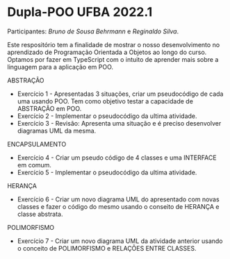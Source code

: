 # Dupla-POO UFBA 2022.1

Participantes: *Bruno de Sousa Behrmann* e *Reginaldo Silva*.

Este respositório tem a finalidade de mostrar o nosso desenvolvimento no aprendizado de Programação Orientada a Objetos ao longo do curso.
Optamos por fazer em TypeScript com o intuito de aprender mais sobre a linguagem para a aplicação em POO.

ABSTRAÇÃO
 * Exercício 1 - Apresentadas 3 situações, criar um pseudocódigo de cada uma usando POO. Tem como objetivo testar a capacidade de ABSTRAÇÃO em POO.
 * Exercício 2 - Implementar o pseudocódigo da ultima atividade.
 * Exercício 3 - Revisão: Apresenta uma situação e é preciso desenvolver diagramas UML da mesma.

ENCAPSULAMENTO
 * Exercício 4 - Criar um pseudo código de 4 classes e uma INTERFACE em comum.
 * Exercício 5 - Implementar o pseudocódigo da ultima atividade.

HERANÇA
 * Exercício 6 - Criar um novo diagrama UML do apresentado com novas classes e fazer o código do mesmo usando o conseito de HERANÇA e classe abstrata.

POLIMORFISMO
 * Exercício 7 - Criar um novo diagrama UML da atividade anterior usando o conceito de POLIMORFISMO e RELAÇÕES ENTRE CLASSES.
